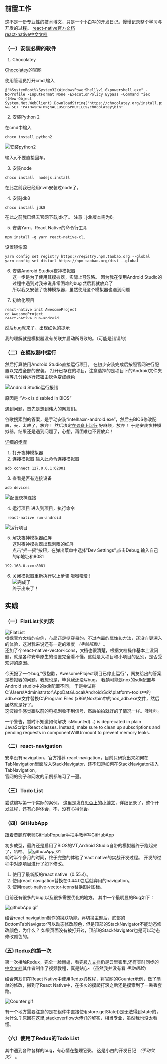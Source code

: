 ## 前置工作
这不是一份专业性的技术博文，只是一个小白写的开发日记。慢慢记录整个学习与开发的过程。
[react-native官方文档](http://facebook.github.io/react-native/docs/getting-started.html)  
[react-native中文文档](https://reactnative.cn/docs/0.51/getting-started.html#python-2)

### （一）安装必需的软件 

1. Chocolatey

[Chocolatey](https://chocolatey.org/install)的官网



使用管理员打开cmd,输入
```
@"%SystemRoot%\System32\WindowsPowerShell\v1.0\powershell.exe" -NoProfile -InputFormat None -ExecutionPolicy Bypass -Command "iex ((New-Object System.Net.WebClient).DownloadString('https://chocolatey.org/install.ps1'))" && SET "PATH=%PATH%;%ALLUSERSPROFILE%\chocolatey\bin"
```
2. 安装Python 2
 
在cmd中输入

```
choco install python2
```
![安装python2](./docs/安装python2.png)

输入y,不要直接回车。

3. 安装node

```
choco install  nodejs.install 
```
在此之前我已经用nvm安装过node了。

4. 安装jdk8

```
choco install jdk8

```
在此之前我已经去官网下载jdk了。
注意：jdk版本需为8。

5. 安装Yarn、React Native的命令行工具

```
npm install -g yarn react-native-cli
```

设置镜像源
```
yarn config set registry https://registry.npm.taobao.org --global
yarn config set disturl https://npm.taobao.org/dist --global
```

6. 安装Android Studio/夜神模拟器  
这一步是为了使用其模拟器，实际上可忽略。
因为我在使用Android Studio的过程中遇到对我来说非常困难的bug
然后我就放弃了  
所以我又安装了夜神模拟器，虽然使用这个模拟器也遇到问题

7. 初始化项目

```
react-native init AwesomeProject
cd AwesomeProject
react-native run-android
```
然后bug就来了，出现红色的提示  
<!-- ![cmd运行报错](./docs/安装python2.png) -->

我的理解就是模拟器没有关联并启动所导致的。（可能是错误的）


### （二）在模拟器中运行 

然后打算使用Android Studio直接运行项目。
在初步安装完成后按照官网进行配置以完成全部的安装。
打开已存在的项目，注意选择的是项目下的Android文件夹
稍等几分钟运行按钮由灰色变成绿色

![Android Studio运行报错](./docs/Android-studio报错.png)

原因是 “Vt-x is disabled in BIOS”

遇到问题，首先是想到伟大的网友们。

谷歌搜索到的答案，是手动安装“intelhaxm-android.exe”，然后去BIOS修改配置，天，太难了，放弃！
然后决定[在设备上运行](https://reactnative.cn/docs/0.51/running-on-device-android.html#content)
好麻烦，放弃！
于是安装夜神模拟器，结果还是遇到问题了，心想，再困难也不要放弃！

[详细的步骤](https://www.yeshen.com/blog/reactnativeyeshen/)
1. 打开夜神模拟器
2. 连接模拟器
输入此命令连接模拟器
```
adb connect 127.0.0.1:62001
```

3. 查看是否有连接设备

```
adb devices

```
![配置夜神连接](./docs/配置夜神连接.png)


4. 运行项目
进入到项目，执行命令

```
 react-native run-android
```
![运行项目](./docs/运行项目.png)

5. 解决夜神模拟器红屏  
这时夜神模拟器出现刺眼的红屏  
点击“摇一摇”按钮，在弹出菜单中选择"Dev Settings",点击Debug,输入自己的ip地址和8081

```
192.168.0.xxx:8081
```
6. 关闭模拟器重新执行以上步骤
噔噔噔噔！  
![完成了](./docs/成功了.png)  
终于出来了！  


## 实践
### （一）FlatList长列表
![FlatList](./docs/FlatList.png)  
根据官方文档的实例，布局还是挺容易的，不过内置的属性和方法，还没有更深入的体验，这对我来说还有一定的难度 *（手动捂脸）* 。    
还加了个react-native-vector-icons，文档也很清楚，根据文档操作基本上没问题，就是各种安卓原生的设置完全看不懂，这就是大项目和小项目的区别，是否受欢迎的原因。

<!-- Failed child context type: Invail child context 'virtualizedCell.cellKey' of type 'number' supplied to 'CellRender', expect 'string'. -->

今天报了一个bug,"很抱歉，AwesomeProject项目已停止运行"，网友给出的答案是模拟器的问题，我想也是，毕竟我还没写bug。
我猜可能是nox的sdk配置与Android studio中的sdk配置不同，
于是尝试将C:\Users\Administrator\AppData\Local\Android\Sdk\platform-tools中的adb.exe文件替换C:\Program Files (x86)\Nox\bin中的nox_adb.exe文件，然后居然就是好了。  
这波操作感觉跟以前的电视剧收不到信号，然后拍拍就好的了情况一样。哇咔咔。

一个警告，暂时不知道如何解决
isMounted(...) is deprecated in plain JavaScript React classes. Instead, make sure to clean up subscriptions and pending requests in componentWillUnmount to prevent memory leaks.

### （二）react-navigation
安卓没有navigation，官方推荐 react-navigation，目前只研究出来如何在TabNavigation里面放入StackNavigator，还不知道如何在StackNavigator插入TabNavigation。  
官网的例子和网友的示例都练习了一遍。


### （三）Todo List
尝试编写第一个实际的案例。
这里是发在[思否上的小博文](https://segmentfault.com/a/1190000015933522?_ea=4166861#articleHeader4)，详细记录了，整个开发过程，还有心得体会，不，没有心得体会。


### （四）GitHubApp

跟着[贾鹏辉老师GitHubPopular](https://github.com/crazycodeboy/GitHubPopular)手把手教学写GitHubApp

初步成型，最终还是启用了BIOS的VT,Android Studio自带的模拟器终于跑起来了，哈哈。
![githubApp_01](./docs/githubApp_01.png)   
耗时半个多月的时间，终于完整的体验了react native的实战开发过程。
开发的过程中对原项目进行了如下修改。
1. 使用了最新版的react native（0.55.4）。
2. 使用react navigation替换在0.44.0之后就弃用的navigation。
3. 使用react-native-vector-icons替换图片图标。  

目前还有很多的bug,以及很多需要优化的地方。
其中一个最明显的Bug如下：

![githubApp gif](./docs/react-navigation-theme.gif) 
  
结合react navigation制作的换肤功能，再切换主题后，底部的BottomTabNavigator可以动态修改颜色，但是顶部的StackNavigator不能动态修改颜色，为什么？
如果页面没有被打开过，顶部的StackNavigator也是可以动态修改颜色的。

### (五) Redux的第一次
第一次接触Redux，完全一脸懵逼，看完[官方文档](https://redux.js.org/)仍是云里雾里,还有实时同步的[中文文档](http://cn.redux.js.org/)其作者制作了视频教程，真是贴心~（虽然我并没有看 *手动捂脸*）
<!-- https://stackoverflow.com/questions/39664635/react-native-call-redux-getstate-inside-component -->
结合网友们在React Native中使用Redux的教程，将官网的Counter示例，做了简单的修改，搬到了React Native中，在多次的摸爬打滚之后还是摸索到了一丢丢套路。

![Counter gif](./docs/counter_prv.gif) 

有一个地方需要注意的是在组件中直接使用store.getState()是无法得到state的，为什么？原因在[这里](https://stackoverflow.com/questions/39664635/react-native-call-redux-getstate-inside-component),stackoverflow大佬们的解答，相当专业，虽然我也没太看懂。

### （六）使用了Redux的Todo List
<!-- #AA00FF -->

其中遇到各种各样的bug，有心情在整理记录。 
这是小白的开发日记 *（手动笑哭）* 。







